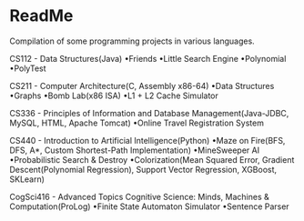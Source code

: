 # ReadMe

Compilation of some programming projects in various languages.

CS112 - Data Structures(Java)
  •Friends
  •Little Search Engine
  •Polynomial
  •PolyTest
  
CS211 - Computer Architecture(C, Assembly x86-64)
  •Data Structures
  •Graphs
  •Bomb Lab(x86 ISA)
  •L1 + L2 Cache Simulator
  
CS336 - Principles of Information and Database Management(Java-JDBC, MySQL, HTML, Apache Tomcat)
  •Online Travel Registration System
  
CS440 - Introduction to Artificial Intelligence(Python)
  •Maze on Fire(BFS, DFS, A*, Custom Shortest-Path Implementation)
  •MineSweeper AI
  •Probabilistic Search & Destroy
  •Colorization(Mean Squared Error, Gradient Descent(Polynomial Regression), Support Vector Regression, XGBoost, SKLearn)
  
CogSci416 - Advanced Topics Cognitive Science: Minds, Machines & Computation(ProLog)
  •Finite State Automaton Simulator
  •Sentence Parser
